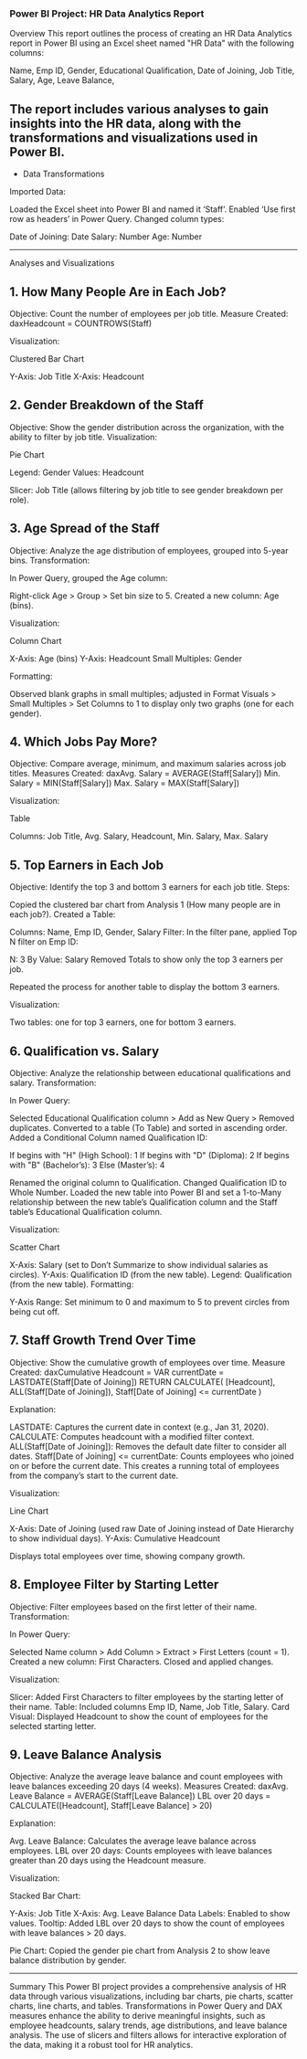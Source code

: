 ### Power BI Project: HR Data Analytics Report

Overview
This report outlines the process of creating an HR Data Analytics report in Power BI using an Excel sheet named "HR Data" with the following columns:

Name,
Emp ID,
Gender,
Educational Qualification,
Date of Joining,
Job Title,
Salary,
Age,
Leave Balance,

The report includes various analyses to gain insights into the HR data, along with the transformations and visualizations used in Power BI.
---
- Data Transformations

Imported Data:

Loaded the Excel sheet into Power BI and named it ‘Staff’.
Enabled ‘Use first row as headers’ in Power Query.
Changed column types:

Date of Joining: Date
Salary: Number
Age: Number

---
Analyses and Visualizations
## 1. How Many People Are in Each Job?

Objective: Count the number of employees per job title.
Measure Created:
daxHeadcount = COUNTROWS(Staff)

Visualization:

Clustered Bar Chart

Y-Axis: Job Title
X-Axis: Headcount





## 2. Gender Breakdown of the Staff

Objective: Show the gender distribution across the organization, with the ability to filter by job title.
Visualization:

Pie Chart

Legend: Gender
Values: Headcount


Slicer: Job Title (allows filtering by job title to see gender breakdown per role).



## 3. Age Spread of the Staff

Objective: Analyze the age distribution of employees, grouped into 5-year bins.
Transformation:

In Power Query, grouped the Age column:

Right-click Age > Group > Set bin size to 5.
Created a new column: Age (bins).




Visualization:

Column Chart

X-Axis: Age (bins)
Y-Axis: Headcount
Small Multiples: Gender


Formatting:

Observed blank graphs in small multiples; adjusted in Format Visuals > Small Multiples > Set Columns to 1 to display only two graphs (one for each gender).





## 4. Which Jobs Pay More?

Objective: Compare average, minimum, and maximum salaries across job titles.
Measures Created:
daxAvg. Salary = AVERAGE(Staff[Salary])
Min. Salary = MIN(Staff[Salary])
Max. Salary = MAX(Staff[Salary])

Visualization:

Table

Columns: Job Title, Avg. Salary, Headcount, Min. Salary, Max. Salary





## 5. Top Earners in Each Job

Objective: Identify the top 3 and bottom 3 earners for each job title.
Steps:

Copied the clustered bar chart from Analysis 1 (How many people are in each job?).
Created a Table:

Columns: Name, Emp ID, Gender, Salary
Filter: In the filter pane, applied Top N filter on Emp ID:

N: 3
By Value: Salary
Removed Totals to show only the top 3 earners per job.




Repeated the process for another table to display the bottom 3 earners.


Visualization:

Two tables: one for top 3 earners, one for bottom 3 earners.



## 6. Qualification vs. Salary

Objective: Analyze the relationship between educational qualifications and salary.
Transformation:

In Power Query:

Selected Educational Qualification column > Add as New Query > Removed duplicates.
Converted to a table (To Table) and sorted in ascending order.
Added a Conditional Column named Qualification ID:

If begins with "H" (High School): 1
If begins with "D" (Diploma): 2
If begins with "B" (Bachelor’s): 3
Else (Master’s): 4


Renamed the original column to Qualification.
Changed Qualification ID to Whole Number.
Loaded the new table into Power BI and set a 1-to-Many relationship between the new table’s Qualification column and the Staff table’s Educational Qualification column.




Visualization:

Scatter Chart

X-Axis: Salary (set to Don’t Summarize to show individual salaries as circles).
Y-Axis: Qualification ID (from the new table).
Legend: Qualification (from the new table).
Formatting:

Y-Axis Range: Set minimum to 0 and maximum to 5 to prevent circles from being cut off.







## 7. Staff Growth Trend Over Time

Objective: Show the cumulative growth of employees over time.
Measure Created:
daxCumulative Headcount = 
VAR currentDate = LASTDATE(Staff[Date of Joining])
RETURN
CALCULATE(
    [Headcount],
    ALL(Staff[Date of Joining]),
    Staff[Date of Joining] <= currentDate
)

Explanation:

LASTDATE: Captures the current date in context (e.g., Jan 31, 2020).
CALCULATE: Computes headcount with a modified filter context.
ALL(Staff[Date of Joining]): Removes the default date filter to consider all dates.
Staff[Date of Joining] <= currentDate: Counts employees who joined on or before the current date.
This creates a running total of employees from the company’s start to the current date.




Visualization:

Line Chart

X-Axis: Date of Joining (used raw Date of Joining instead of Date Hierarchy to show individual days).
Y-Axis: Cumulative Headcount


Displays total employees over time, showing company growth.



## 8. Employee Filter by Starting Letter

Objective: Filter employees based on the first letter of their name.
Transformation:

In Power Query:

Selected Name column > Add Column > Extract > First Letters (count = 1).
Created a new column: First Characters.
Closed and applied changes.




Visualization:

Slicer: Added First Characters to filter employees by the starting letter of their name.
Table: Included columns Emp ID, Name, Job Title, Salary.
Card Visual: Displayed Headcount to show the count of employees for the selected starting letter.



## 9. Leave Balance Analysis

Objective: Analyze the average leave balance and count employees with leave balances exceeding 20 days (4 weeks).
Measures Created:
daxAvg. Leave Balance = AVERAGE(Staff[Leave Balance])
LBL over 20 days = CALCULATE([Headcount], Staff[Leave Balance] > 20)

Explanation:

Avg. Leave Balance: Calculates the average leave balance across employees.
LBL over 20 days: Counts employees with leave balances greater than 20 days using the Headcount measure.




Visualization:

Stacked Bar Chart:

Y-Axis: Job Title
X-Axis: Avg. Leave Balance
Data Labels: Enabled to show values.
Tooltip: Added LBL over 20 days to show the count of employees with leave balances > 20 days.


Pie Chart: Copied the gender pie chart from Analysis 2 to show leave balance distribution by gender.


---

Summary
This Power BI project provides a comprehensive analysis of HR data through various visualizations, including bar charts, pie charts, scatter charts, line charts, and tables. Transformations in Power Query and DAX measures enhance the ability to derive meaningful insights, such as employee headcounts, salary trends, age distributions, and leave balance analysis. The use of slicers and filters allows for interactive exploration of the data, making it a robust tool for HR analytics.

